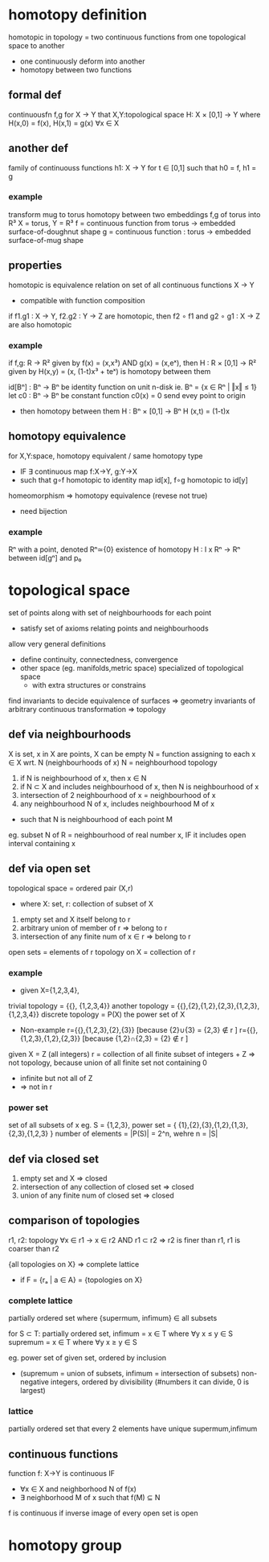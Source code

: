 # homotopy definition
homotopic in topology = two continuous functions from one topological space to another
- one continuously deform into another
- homotopy between two functions

## formal def
continuousfn f,g for X -> Y that X,Y:topological space
H: X × [0,1] -> Y
where H(x,0) = f(x), H(x,1) = g(x) ∀x ∈ X

## another def
family of continuouss functions h1: X -> Y for t ∈ [0,1] 
such that h0 = f, h1 = g

### example
transform mug to torus
homotopy between two embeddings f,g of torus into R³ 
X = torus, Y = R³ 
f = continuous function from torus -> embedded surface-of-doughnut shape 
g = continuous function : torus -> embedded surface-of-mug shape

## properties
homotopic is equivalence relation on set of all continuous functions X -> Y
- compatible with function composition

if f1.g1 : X -> Y, f2.g2 : Y -> Z are homotopic,
then f2 ∘ f1 and g2 ∘ g1 : X -> Z are also homotopic

### example
if f,g: R -> R² given by f(x) = (x,x³) AND g(x) = (x,eˣ),
then H : R × [0,1] -> R² given by H(x,y) = (x, (1-t)x³ + teˣ) is homotopy between them

id[Bⁿ] : Bⁿ -> Bⁿ be identity function on unit n-disk
ie. Bⁿ = {x ∈ Rⁿ | ‖x‖ ≤ 1} 
let c0 : Bⁿ -> Bⁿ be constant function c0(x) = 0 send evey point to origin
- then homotopy between them
H : Bⁿ × [0,1] -> Bⁿ 
H (x,t) = (1-t)x

## homotopy equivalence
for X,Y:space, homotopy equivalent / same homotopy type 
- IF ∃ continuous map f:X->Y, g:Y->X 
- such that g∘f homotopic to identity map id[x], f∘g homotopic to id[y]

homeomorphism => homotopy equivalence (revese not true)
- need bijection

### example
Rⁿ with a point, denoted Rⁿ≃{0}
existence of homotopy H : I x Rⁿ -> Rⁿ between id[gⁿ] and p₀  







# topological space
set of points along with set of neighbourhoods for each point
- satisfy set of axioms relating points and neighbourhoods

allow very general definitions
- define continuity, connectedness, convergence
- other space (eg. manifolds,metric space) specialized of topological space
  - with extra structures or constrains

find invariants to decide equivalence of surfaces
=> geometry invariants of arbitrary continuous transformation
=> topology

## def via neighbourhoods
X is set, x in X are points, X can be empty
N = function assigning to each x ∈ X wrt. N (neighbourhoods of x)
N = neighbourhood topology

1. if N is neighbourhood of x, then x ∈ N
2. if N ⊂ X and includes neighbourhood of x, then N is neighbourhood of x
3. intersection of 2 neighbourhood of x = neighbourhood of x
4. any neighbourhood N of x, includes neighbourhood M of x
  - such that N is neighbourhood of each point M

eg. subset N of R = neighbourhood of real number x, IF it includes open interval containing x

## def via open set
topological space = ordered pair (X,r)
- where X: set, r: collection of subset of X

1. empty set and X itself belong to r
2. arbitrary union of member of r => belong to r
3. intersection of any finite num of x ∈ r => belong to r
  
open sets = elements of r
topology on X = collection of r

### example
- given X={1,2,3,4},

trivial topology = {{}, {1,2,3,4}}
another topology = {{},{2},{1,2},{2,3},{1,2,3},{1,2,3,4}}
discrete topology = P(X) the power set of X

- Non-example
r={{},{1,2,3},{2},{3}}  [because {2}∪{3} = {2,3} ∉ r ]
r={{},{1,2,3},{1,2},{2,3}}  [because {1,2}∩{2,3} = {2} ∉ r ]


given X = Z (all integers)
r = collection of all finite subset of integers + Z
=> not topology, because union of all finite set not containing 0
  - infinite but not all of Z
  - => not in r

### power set
set of all subsets of x
eg. S = {1,2,3},
power set = { {1},{2},{3},{1,2},{1,3},{2,3},{1,2,3} }
number of elements = |P(S)| = 2^n, wehre n = |S|

## def via closed set
1. empty set and X => closed
2. intersection of any collection of closed set => closed
3. union of any finite num of closed set => closed


## comparison of topologies
r1, r2: topology
∀x ∈ r1 -> x ∈ r2 AND r1 ⊂ r2
=> r2 is finer than r1, r1 is coarser than r2

{all topologies on X} => complete lattice
- if F = {rₐ | a ∈ A} = {topologies on X}


### complete lattice
partially ordered set where {supermum, infimum} ∈ all subsets

for S ⊂ T: partially ordered set,
infimum = x ∈ T where ∀y x ≤ y ∈ S
supremum = x ∈ T where ∀y x ≥ y ∈ S

eg.
power set of given set, ordered by inclusion 
- (supremum = union of subsets, infimum = intersection of subsets)
non-negative integers, ordered by divisibility (#numbers it can divide, 0 is largest)


### lattice
partially ordered set that every 2 elements have unique supermum,infimum


## continuous functions
function f: X->Y is continuous IF
- ∀x ∈ X and neighborhood N of f(x)
- ∃ neighborhood M of x such that f(M) ⊆ N

f is continuous if inverse image of every open set is open


# homotopy group 


























